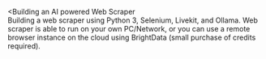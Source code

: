 <Building an AI powered Web Scraper
<br>
Building a web scraper using Python 3, Selenium, Livekit, and Ollama. Web scraper is able to run on your own PC/Network, or you can use a remote browser instance on the cloud using BrightData (small purchase of credits required).
